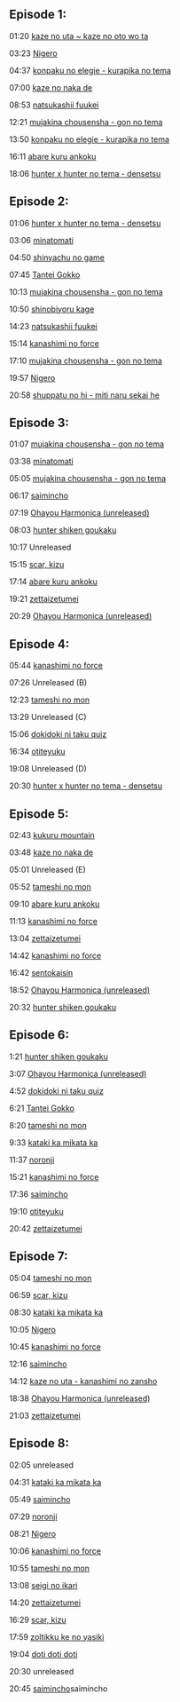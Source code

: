 ## Episode 1:

01:20 [kaze no uta ~ kaze no oto wo ta](https://www.youtube.com/watch?v=PQan3qWRFik)

03:23 [Nigero](https://www.youtube.com/watch?v=Se6X1ujP2f4)

04:37 [konpaku no elegie - kurapika no tema](https://www.youtube.com/watch?v=fUkmYZJiAks)

07:00 [kaze no naka de](https://www.youtube.com/watch?v=6saMnC4rMog)

08:53 [natsukashii fuukei](https://www.youtube.com/watch?v=h-36oLRVws0)

12:21 [mujakina chousensha - gon no tema](https://www.youtube.com/watch?v=DAsLZ-8eYSU)

13:50 [konpaku no elegie - kurapika no tema](https://www.youtube.com/watch?v=fUkmYZJiAks)

16:11 [abare kuru ankoku](https://www.youtube.com/watch?v=M5sFZKu9scE)

18:06 [hunter x hunter no tema - densetsu](https://www.youtube.com/watch?v=nAIpdZR5XfM)

## Episode 2:

01:06 [hunter x hunter no tema - densetsu](https://www.youtube.com/watch?v=nAIpdZR5XfM)

03:06 [minatomati](https://www.youtube.com/watch?v=xARG9aGZ-GI)

04:50 [shinyachu no game](https://www.youtube.com/watch?v=dXkKZB0iqZg)

07:45 [Tantei Gokko](https://www.youtube.com/watch?v=-JK5hkMP154)

10:13 [mujakina chousensha - gon no tema](https://www.youtube.com/watch?v=DAsLZ-8eYSU)

10:50 [shinobiyoru kage](https://www.youtube.com/watch?v=1QRymebVDvI)

14:23 [natsukashii fuukei](https://www.youtube.com/watch?v=h-36oLRVws0)

15:14 [kanashimi no force](https://www.youtube.com/watch?v=Qh3cj6qhlKk)

17:10 [mujakina chousensha - gon no tema](https://www.youtube.com/watch?v=DAsLZ-8eYSU)

19:57 [Nigero](https://www.youtube.com/watch?v=Se6X1ujP2f4)

20:58 [shuppatu no hi - miti naru sekai he](https://www.youtube.com/watch?v=-WjFEcd47H4)

## Episode 3:

01:07 [mujakina chousensha - gon no tema](https://www.youtube.com/watch?v=DAsLZ-8eYSU)

03:38 [minatomati](https://www.youtube.com/watch?v=xARG9aGZ-GI)

05:05 [mujakina chousensha - gon no tema](https://www.youtube.com/watch?v=DAsLZ-8eYSU)

06:17 [saimincho](https://www.youtube.com/watch?v=NjmaUyJaA1s)

07:19 [Ohayou Harmonica (unreleased)](https://www.youtube.com/watch?v=2c67c-qvYYE&t)

08:03 [hunter shiken goukaku](https://www.youtube.com/watch?v=-ju-WLK-5ak)

10:17 Unreleased

15:15 [scar, kizu](https://www.youtube.com/watch?v=tbKRhOMBdz8)

17:14 [abare kuru ankoku](https://www.youtube.com/watch?v=M5sFZKu9scE)

19:21 [zettaizetumei](https://www.youtube.com/watch?v=ZpYQVA6zGEk)

20:29 [Ohayou Harmonica (unreleased)](https://www.youtube.com/watch?v=2c67c-qvYYE&t)

## Episode 4:

05:44 [kanashimi no force](https://www.youtube.com/watch?v=Qh3cj6qhlKk)

07:26 Unreleased (B)

12:23 [tameshi no mon](https://www.youtube.com/watch?v=NqrSnp2aTF4)

13:29 Unreleased (C)

15:06 [dokidoki ni taku quiz](https://www.youtube.com/watch?v=Jun7i9_Be0I)

16:34 [otiteyuku](https://www.youtube.com/watch?v=XxIQ29fE9eE)

19:08 Unreleased (D)

20:30 [hunter x hunter no tema - densetsu](https://www.youtube.com/watch?v=nAIpdZR5XfM)

## Episode 5:

02:43 [kukuru mountain](https://www.youtube.com/watch?v=s8Zm5UtSPwA)

03:48 [kaze no naka de](https://www.youtube.com/watch?v=6saMnC4rMog)

05:01 Unreleased (E)

05:52 [tameshi no mon](https://www.youtube.com/watch?v=NqrSnp2aTF4)

09:10 [abare kuru ankoku](https://www.youtube.com/watch?v=M5sFZKu9scE)

11:13 [kanashimi no force](https://www.youtube.com/watch?v=Qh3cj6qhlKk)

13:04 [zettaizetumei](https://www.youtube.com/watch?v=ZpYQVA6zGEk)

14:42 [kanashimi no force](https://www.youtube.com/watch?v=Qh3cj6qhlKk)

16:42 [sentokaisin](https://www.youtube.com/watch?v=276W1l-DMHs)

18:52 [Ohayou Harmonica (unreleased)](https://www.youtube.com/watch?v=2c67c-qvYYE&t)

20:32 [hunter shiken goukaku](https://www.youtube.com/watch?v=-ju-WLK-5ak)

## Episode 6:

1:21 [hunter shiken goukaku](https://www.youtube.com/watch?v=-ju-WLK-5ak)

3:07 [Ohayou Harmonica (unreleased)](https://www.youtube.com/watch?v=2c67c-qvYYE&t)

4:52 [dokidoki ni taku quiz](https://www.youtube.com/watch?v=Jun7i9_Be0I)

6:21 [Tantei Gokko](https://www.youtube.com/watch?v=-JK5hkMP154)

8:20 [tameshi no mon](https://www.youtube.com/watch?v=NqrSnp2aTF4)

9:33 [kataki ka mikata ka](https://www.youtube.com/watch?v=MaOFJIwcc_g)

11:37 [noronji](https://www.youtube.com/watch?v=6Bn-cskZ4kQ)

15:21 [kanashimi no force](https://www.youtube.com/watch?v=Qh3cj6qhlKk)

17:36 [saimincho](https://www.youtube.com/watch?v=NjmaUyJaA1s)

19:10 [otiteyuku](https://www.youtube.com/watch?v=XxIQ29fE9eE)

20:42 [zettaizetumei](https://www.youtube.com/watch?v=ZpYQVA6zGEk)

## Episode 7:

05:04 [tameshi no mon](https://www.youtube.com/watch?v=NqrSnp2aTF4)

06:59 [scar, kizu](https://www.youtube.com/watch?v=tbKRhOMBdz8)

08:30 [kataki ka mikata ka](https://www.youtube.com/watch?v=MaOFJIwcc_g)

10:05 [Nigero](https://www.youtube.com/watch?v=Se6X1ujP2f4)

10:45 [kanashimi no force](https://www.youtube.com/watch?v=Qh3cj6qhlKk)

12:16 [saimincho](https://www.youtube.com/watch?v=NjmaUyJaA1s)

14:12 [kaze no uta - kanashimi no zansho](https://www.youtube.com/watch?v=8-nhxnEPJgc)

18:38 [Ohayou Harmonica (unreleased)](https://www.youtube.com/watch?v=2c67c-qvYYE&t)

21:03 [zettaizetumei](https://www.youtube.com/watch?v=ZpYQVA6zGEk)

## Episode 8:

02:05 unreleased

04:31 [kataki ka mikata ka](https://www.youtube.com/watch?v=MaOFJIwcc_g)

05:49 [saimincho](https://www.youtube.com/watch?v=NjmaUyJaA1s)

07:29 [noronji](https://www.youtube.com/watch?v=6Bn-cskZ4kQ)

08:21 [Nigero](https://www.youtube.com/watch?v=Se6X1ujP2f4)

10:06 [kanashimi no force](https://www.youtube.com/watch?v=Qh3cj6qhlKk)

10:55 [tameshi no mon](https://www.youtube.com/watch?v=NqrSnp2aTF4)

13:08 [seigi no ikari](https://www.youtube.com/watch?v=n4N9luWKfeY)

14:20 [zettaizetumei](https://www.youtube.com/watch?v=ZpYQVA6zGEk)

16:29 [scar, kizu](https://www.youtube.com/watch?v=tbKRhOMBdz8)

17:59 [zoltikku ke no yasiki](https://www.youtube.com/watch?v=9mpnWjrOkjo)

19:04 [doti  doti  doti](https://www.youtube.com/watch?v=wR8y_EzaMSg)

20:30 unreleased

20:45 [saimincho](https://www.youtube.com/watch?v=NjmaUyJaA1s)saimincho
